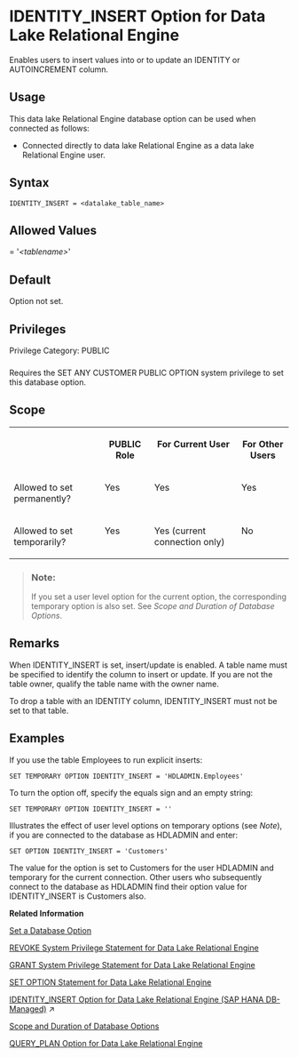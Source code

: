 <!-- loioa63914eb84f21015b454db5374017eb5 -->

# IDENTITY\_INSERT Option for Data Lake Relational Engine

Enables users to insert values into or to update an IDENTITY or AUTOINCREMENT column.



<a name="loioa63914eb84f21015b454db5374017eb5__section_fq2_gpq_znb"/>

## Usage

This data lake Relational Engine database option can be used when connected as follows:

-   Connected directly to data lake Relational Engine as a data lake Relational Engine user.



<a name="loioa63914eb84f21015b454db5374017eb5__identity_insert_syntax1"/>

## Syntax

```
IDENTITY_INSERT = <datalake_table_name>
```



<a name="loioa63914eb84f21015b454db5374017eb5__identity_insert_values1"/>

## Allowed Values

= '*<tablename\>*'



<a name="loioa63914eb84f21015b454db5374017eb5__identity_insert_default1"/>

## Default

Option not set.



<a name="loioa63914eb84f21015b454db5374017eb5__identity_priv1"/>

## Privileges

Privilege Category: PUBLIC



### 

Requires the SET ANY CUSTOMER PUBLIC OPTION system privilege to set this database option.



<a name="loioa63914eb84f21015b454db5374017eb5__identity_insert_scope1"/>

## Scope


<table>
<tr>
<th valign="top">

 

</th>
<th valign="top">

PUBLIC Role

</th>
<th valign="top">

For Current User

</th>
<th valign="top">

For Other Users

</th>
</tr>
<tr>
<td valign="top">

Allowed to set permanently?

</td>
<td valign="top">

Yes

</td>
<td valign="top">

Yes

</td>
<td valign="top">

Yes

</td>
</tr>
<tr>
<td valign="top">

Allowed to set temporarily?

</td>
<td valign="top">

Yes

</td>
<td valign="top">

Yes \(current connection only\)

</td>
<td valign="top">

No

</td>
</tr>
</table>

> ### Note:  
> If you set a user level option for the current option, the corresponding temporary option is also set. See *Scope and Duration of Database Options*.



<a name="loioa63914eb84f21015b454db5374017eb5__identity_insert_remarks1"/>

## Remarks

When IDENTITY\_INSERT is set, insert/update is enabled. A table name must be specified to identify the column to insert or update. If you are not the table owner, qualify the table name with the owner name.

To drop a table with an IDENTITY column, IDENTITY\_INSERT must not be set to that table.



<a name="loioa63914eb84f21015b454db5374017eb5__identity_insert_examples1"/>

## Examples

If you use the table Employees to run explicit inserts:

```
SET TEMPORARY OPTION IDENTITY_INSERT = 'HDLADMIN.Employees'
```

To turn the option off, specify the equals sign and an empty string:

```
SET TEMPORARY OPTION IDENTITY_INSERT = ''
```

Illustrates the effect of user level options on temporary options \(see *Note*\), if you are connected to the database as HDLADMIN and enter:

```
SET OPTION IDENTITY_INSERT = 'Customers'
```

The value for the option is set to Customers for the user HDLADMIN and temporary for the current connection. Other users who subsequently connect to the database as HDLADMIN find their option value for IDENTITY\_INSERT is Customers also.

**Related Information**  


[Set a Database Option](set-a-database-option-0dcb893.md "You set options with the SET OPTION statement.")

[REVOKE System Privilege Statement for Data Lake Relational Engine](../080-sql-statements/revoke-system-privilege-statement-for-data-lake-relational-engine-a3eadda.md "Removes specific system privileges from specific users and the right to administer the privilege.")

[GRANT System Privilege Statement for Data Lake Relational Engine](../080-sql-statements/grant-system-privilege-statement-for-data-lake-relational-engine-a3dfcb0.md "Grants specific system privileges to users or roles, with or without administrative rights.")

[SET OPTION Statement for Data Lake Relational Engine](../080-sql-statements/set-option-statement-for-data-lake-relational-engine-a625da7.md "Changes options that affect the behavior of the database and its compatibility with Transact-SQL. Setting the value of an option can change the behavior for all users or an individual user, in either a temporary or permanent scope.")

[IDENTITY_INSERT Option for Data Lake Relational Engine (SAP HANA DB-Managed)](https://help.sap.com/viewer/a898e08b84f21015969fa437e89860c8/2024_1_QRC/en-US/3122a9a6dcee455791a4097b41c21407.html "Enables users to insert values into or to update an IDENTITY or AUTOINCREMENT column.") :arrow_upper_right:

[Scope and Duration of Database Options](scope-and-duration-of-database-options-a629c37.md "You can set options at three levels of scope: public, user, and temporary.")

[QUERY\_PLAN Option for Data Lake Relational Engine](query-plan-option-for-data-lake-relational-engine-a64d3bd.md "Specifies whether or not additional query plans are printed to the data lake Relational Engine message file.")

